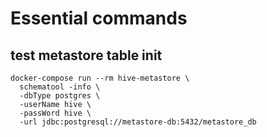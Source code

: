 # Essential commands

## test metastore table init

```
docker-compose run --rm hive-metastore \
  schematool -info \
  -dbType postgres \
  -userName hive \
  -passWord hive \
  -url jdbc:postgresql://metastore-db:5432/metastore_db
```